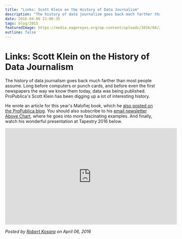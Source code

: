```yaml
---
title: "Links: Scott Klein on the History of Data Journalism"
description: "The history of data journalism goes back much farther than most people assume. Long before computers or punch cards, and before even the first newspapers the way we know them today, data was being published. ProPublica's Scott Klein has been digging up a lot of interesting history."
date: 2016-04-06 21:06:35
tags: blog/2015
featuredImage: https://media.eagereyes.org/wp-content/uploads/2016/04/20160316-cholera-graphic-630.jpg
outline: false
---
```


# Links: Scott Klein on the History of Data Journalism

The history of data journalism goes back much farther than most people assume. Long before computers or punch cards, and before even the first newspapers the way we know them today, data was being published. ProPublica's Scott Klein has been digging up a lot of interesting history.

He wrote an article for this year's Malofiej book, which he <a href="https://www.propublica.org/nerds/item/infographics-in-the-time-of-cholera">also posted on the ProPublica blog</a>. You should also subscribe to his <a href="http://tinyletter.com/abovechart">email newsletter Above Chart</a>, where he goes into more fascinating examples. And finally, watch his wonderful presentation at Tapestry 2016 below.

<p align="center"><iframe width="560" height="315" src="https://www.youtube.com/embed/V_dgGbiSe8I?si=NSUGIKkCMMAXXiHH" title="YouTube video player" frameborder="0" allow="accelerometer; autoplay; clipboard-write; encrypted-media; gyroscope; picture-in-picture; web-share" allowfullscreen></iframe></p>

_Posted by <a href="/about">Robert Kosara</a> on April 06, 2016_


